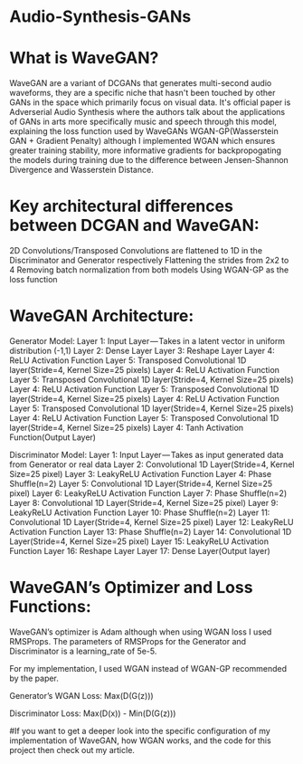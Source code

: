 # Audio-Synthesis-GANs

# What is WaveGAN?

WaveGAN are a variant of DCGANs that generates multi-second audio waveforms, they are a specific niche that hasn't been touched by other GANs in the space which primarily focus on visual data. It's official paper is Adverserial Audio Synthesis where the authors talk about the applications of GANs in arts more specifically music and speech through this model, explaining the loss function used by WaveGANs WGAN-GP(Wasserstein GAN + Gradient Penalty) although I implemented WGAN which ensures greater training stability, more informative gradients for backpropogating the models during training due to the difference between Jensen-Shannon Divergence and Wasserstein Distance.

# Key architectural differences between DCGAN and WaveGAN:
2D Convolutions/Transposed Convolutions are flattened to 1D in the Discriminator and Generator respectively
Flattening the strides from 2x2 to 4
Removing batch normalization from both models
Using WGAN-GP as the loss function

# WaveGAN Architecture:

Generator Model:
Layer 1: Input Layer — Takes in a latent vector in uniform distribution (-1,1)
Layer 2: Dense Layer 
Layer 3: Reshape Layer
Layer 4: ReLU Activation Function
Layer 5: Transposed Convolutional 1D layer(Stride=4, Kernel Size=25 pixels)
Layer 4: ReLU Activation Function
Layer 5: Transposed Convolutional 1D layer(Stride=4, Kernel Size=25 pixels)
Layer 4: ReLU Activation Function
Layer 5: Transposed Convolutional 1D layer(Stride=4, Kernel Size=25 pixels)
Layer 4: ReLU Activation Function
Layer 5: Transposed Convolutional 1D layer(Stride=4, Kernel Size=25 pixels)
Layer 4: ReLU Activation Function
Layer 5: Transposed Convolutional 1D layer(Stride=4, Kernel Size=25 pixels)
Layer 4: Tanh Activation Function(Output Layer)

Discriminator Model:
Layer 1: Input Layer — Takes as input generated data from Generator or real data
Layer 2: Convolutional 1D Layer(Stride=4, Kernel Size=25 pixel)
Layer 3: LeakyReLU Activation Function
Layer 4: Phase Shuffle(n=2)
Layer 5: Convolutional 1D Layer(Stride=4, Kernel Size=25 pixel)
Layer 6: LeakyReLU Activation Function
Layer 7: Phase Shuffle(n=2)
Layer 8: Convolutional 1D Layer(Stride=4, Kernel Size=25 pixel)
Layer 9: LeakyReLU Activation Function
Layer 10: Phase Shuffle(n=2)
Layer 11: Convolutional 1D Layer(Stride=4, Kernel Size=25 pixel)
Layer 12: LeakyReLU Activation Function
Layer 13: Phase Shuffle(n=2)
Layer 14: Convolutional 1D Layer(Stride=4, Kernel Size=25 pixel)
Layer 15: LeakyReLU Activation Function
Layer 16: Reshape Layer
Layer 17: Dense Layer(Output layer)

# WaveGAN’s Optimizer and Loss Functions:
WaveGAN’s optimizer is Adam although when using WGAN loss I used RMSProps. The parameters of RMSProps for the Generator and Discriminator is a learning_rate of 5e-5. 

For my implementation, I used WGAN instead of WGAN-GP recommended by the paper.

Generator’s WGAN Loss: Max(D(G(z)))

Discriminator Loss: Max(D(x)) - Min(D(G(z)))


#If you want to get a deeper look into the specific configuration of my implementation of WaveGAN, how WGAN works, and the code for this project then check out my article.
